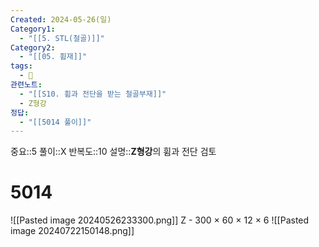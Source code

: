 ```yaml
---
Created: 2024-05-26(일)
Category1:
  - "[[5. STL(철골)]]"
Category2:
  - "[[05. 휨재]]"
tags:
  - 🧮
관련노트:
  - "[[S10. 휨과 전단을 받는 철골부재]]"
  - Z형강
정답:
  - "[[5014 풀이]]"
---
```

중요::5
풀이::X
반복도::10
설명::**Z형강**의 휨과 전단 검토
#  5014
![[Pasted image 20240526233300.png]]
Z - 300 × 60 × 12 × 6
![[Pasted image 20240722150148.png]]